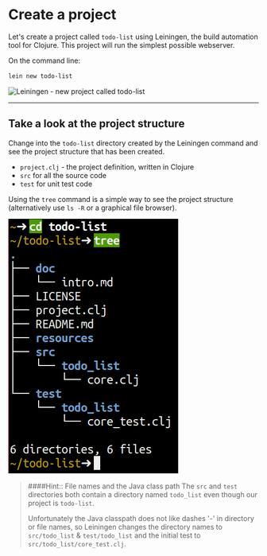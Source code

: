 # Create a project
  Let's create a project called `todo-list` using Leiningen, the build automation tool for Clojure.  This project will run the simplest possible webserver.

  On the command line:

```bash
lein new todo-list
```

![Leiningen - new project called todo-list](../images/lein-new-todo-list.png)

<hr />

## Take a look at the project structure
Change into the `todo-list` directory created by the Leiningen command and see the project structure that has been created.

  * `project.clj` - the project definition, written in Clojure
  * `src` for all the source code
  * `test` for unit test code

Using the `tree` command is a simple way to see the project structure (alternatively use `ls -R` or a graphical file browser).

![Clojure project structure - webdev](/images/project-todo-list-tree.png)


> ####Hint:: File names and the Java class path
> The `src` and `test` directories both contain a directory named `todo_list` even though our project is `todo-list`.
>
> Unfortunately the Java classpath does not like dashes '-' in directory or file names, so Leiningen changes the directory names to `src/todo_list` & `test/todo_list` and the initial test to `src/todo_list/core_test.clj`.
